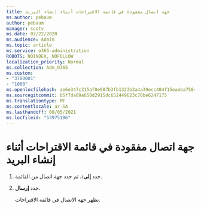```yaml
---
title: جهة اتصال مفقودة في قائمة الاقتراحات أثناء إنشاء البريد
ms.author: pebaum
author: pebaum
manager: scotv
ms.date: 07/22/2020
ms.audience: Admin
ms.topic: article
ms.service: o365-administration
ROBOTS: NOINDEX, NOFOLLOW
localization_priority: Normal
ms.collection: Adm_O365
ms.custom:
- "3700001"
- "1060"
ms.openlocfilehash: ae6e347c315af0e987b3fb1323b3a4a39ecc484f15eaeba75840b5ab134cc4d1
ms.sourcegitcommit: b5f7da89a650d2915dc652449623c78be6247175
ms.translationtype: MT
ms.contentlocale: ar-SA
ms.lasthandoff: 08/05/2021
ms.locfileid: "53975196"
---
```

# <a name="missing-contact-in-suggestion-list-while-composing-mail"></a>جهة اتصال مفقودة في قائمة الاقتراحات أثناء إنشاء البريد

1. حدد **إلى:**، ثم حدد جهة اتصال من القائمة.
2. حدد **إرسال**.

    تظهر جهة الاتصال في قائمة الاقتراحات.